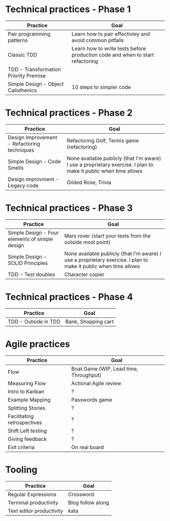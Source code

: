 # Technical practices - Phase 1

|Practice|Goal|
|-|-|
|Pair programming patterns|Learn how to pair effectivley and avoid common pitfalls|
|Classic TDD|Learn how to write tests before production code and when to start refactoring|
|TDD - Transformation Priority Premise||
|Simple Design - Object Calisthenics|10 steps to simpler code|

# Technical practices - Phase 2

|Practice|Goal|
|-|-|
|Design Improvement - Refactoring techniques|Refactoring Golf, Tennis game (refactoring)|
|Simple Design - Code Smells|None available publicly (that I'm aware) I use a proprietary exercise. I plan to make it public when time allows|
|Design improvment - Legacy code|Gilded Rose, Trivia|

# Technical practices - Phase 3

|Practice|Goal|
|-|-|
|Simple Design - Four elements of simple design|Mars rover (start your tests from the outside most point)|
|Simple Design - SOLID Principles|None available publicly (that I'm aware) I use a proprietary exercise. I plan to make it public when time allows|
|TDD - Test doubles|Character copier|

# Technical practices - Phase 4

|Practice|Goal|
|-|-|
|TDD - Outside in TDD|Bank, Shopping cart|

# Agile practices

|Practice|Goal|
|-|-|
|Flow|Boat Game (WIP, Lead time, Throughput)|
|Measuring Flow|Actional Agile review|
|Intro to Kanban|?|
|Example Mapping|Passwords game|
|Splitting Stories|?|
|Facilitating retrospectives|?|
|Shift Left testing|?|
|Giving feedback|?|
|Exit criteria|On real board|

# Tooling

|Practice|Goal|
|-|-|
|Regular Expressions|Crossword|
|Terminal productivity|Blog follow along|
|Text editor productivity|kata|